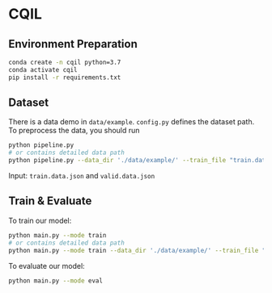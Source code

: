 # CQIL
## Environment Preparation
```bash
conda create -n cqil python=3.7
conda activate cqil
pip install -r requirements.txt

```
## Dataset
There is a data demo in `data/example`. `config.py` defines the dataset path.
To preprocess the data, you should run
```bash
python pipeline.py
# or contains detailed data path
python pipeline.py --data_dir './data/example/' --train_file "train.data_origin.json" --valid_file "valid.data_origin.json" --eval_file "eval.json"
```
Input: `train.data.json` and `valid.data.json`

## Train & Evaluate
  To train our model:
   ```bash
   python main.py --mode train 
   # or contains detailed data path
   python main.py --mode train --data_dir './data/example/' --train_file "train.data_origin.json" --valid_file "valid.data_origin.json" --eval_file "eval.json"
   ```   
   
  To evaluate our model:
   ```bash
   python main.py --mode eval
   ``` 
